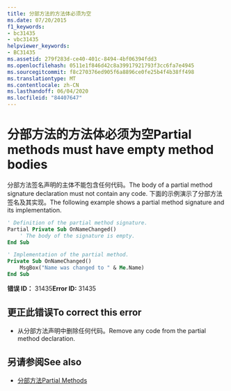 ```yaml
---
title: 分部方法的方法体必须为空
ms.date: 07/20/2015
f1_keywords:
- bc31435
- vbc31435
helpviewer_keywords:
- BC31435
ms.assetid: 279f283d-ce40-401c-8494-4bf06394fdd3
ms.openlocfilehash: 0511e1f846d42c8a39917921793f3cc6fa7e4945
ms.sourcegitcommit: f8c270376ed905f6a8896ce0fe25b4f4b38ff498
ms.translationtype: MT
ms.contentlocale: zh-CN
ms.lasthandoff: 06/04/2020
ms.locfileid: "84407647"
---
```

# <a name="partial-methods-must-have-empty-method-bodies"></a><span data-ttu-id="e3c46-102">分部方法的方法体必须为空</span><span class="sxs-lookup"><span data-stu-id="e3c46-102">Partial methods must have empty method bodies</span></span>
<span data-ttu-id="e3c46-103">分部方法签名声明的主体不能包含任何代码。</span><span class="sxs-lookup"><span data-stu-id="e3c46-103">The body of a partial method signature declaration must not contain any code.</span></span> <span data-ttu-id="e3c46-104">下面的示例演示了分部方法签名及其实现。</span><span class="sxs-lookup"><span data-stu-id="e3c46-104">The following example shows a partial method signature and its implementation.</span></span>

```vb
' Definition of the partial method signature.
Partial Private Sub OnNameChanged()
    ' The body of the signature is empty.
End Sub
```

```vb
' Implementation of the partial method.
Private Sub OnNameChanged()
    MsgBox("Name was changed to " & Me.Name)
End Sub
```

 <span data-ttu-id="e3c46-105">**错误 ID：** 31435</span><span class="sxs-lookup"><span data-stu-id="e3c46-105">**Error ID:** 31435</span></span>

## <a name="to-correct-this-error"></a><span data-ttu-id="e3c46-106">更正此错误</span><span class="sxs-lookup"><span data-stu-id="e3c46-106">To correct this error</span></span>

- <span data-ttu-id="e3c46-107">从分部方法声明中删除任何代码。</span><span class="sxs-lookup"><span data-stu-id="e3c46-107">Remove any code from the partial method declaration.</span></span>

## <a name="see-also"></a><span data-ttu-id="e3c46-108">另请参阅</span><span class="sxs-lookup"><span data-stu-id="e3c46-108">See also</span></span>

- [<span data-ttu-id="e3c46-109">分部方法</span><span class="sxs-lookup"><span data-stu-id="e3c46-109">Partial Methods</span></span>](../programming-guide/language-features/procedures/partial-methods.md)
